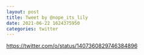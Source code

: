 ```yaml
--- 
layout: post 
title: Tweet by @nope_its_lily 
date: 2021-06-22 1624375950 
categories: twitter 
--- 
```

https://twitter.com/o/status/1407360829746384896